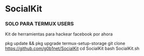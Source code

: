 # SocialKit
### SOLO PARA TERMUX USERS ###
Kit de herramientas para hackear facebook por ahora

pkg update && pkg upgrade
termux-setup-storage
git clone https://github.com/g0b1net/SocialKit
cd SocialKit
bash SocialKit.sh
